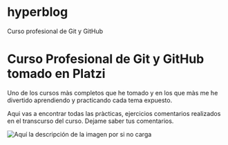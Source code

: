 # hyperblog
Curso profesional de Git y GitHub
# Curso Profesional de Git y GitHub tomado en Platzi

Uno de los cursos màs completos que he tomado y en los que màs me he divertido aprendiendo y practicando cada tema expuesto.

Aqui vas a encontrar todas las pràcticas, ejercicios comentarios realizados en el transcurso del curso.
Dejame saber tus comentarios.


![Aquí la descripción de la imagen por si no carga](https://freddyvega.com/content/images/size/w1000/2021/03/strange-world-adults.jpg)
